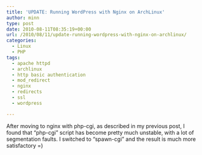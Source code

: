 ```yaml
---
title: 'UPDATE: Running WordPress with Nginx on ArchLinux'
author: minn
type: post
date: 2010-08-11T08:35:19+00:00
url: /2010/08/11/update-running-wordpress-with-nginx-on-archlinux/
categories:
  - Linux
  - PHP
tags:
  - apache httpd
  - archlinux
  - http basic authentication
  - mod_redirect
  - nginx
  - redirects
  - ssl
  - wordpress

---
```

After moving to nginx with php-cgi, as described in my previous post, I found that &#8220;php-cgi&#8221; script has become pretty much unstable, with a lot of segmentation faults. I switched to &#8220;spawn-cgi&#8221; and the result is much more satisfactory =)